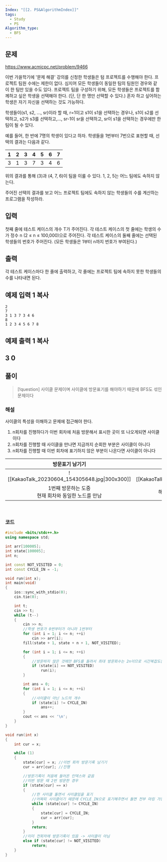 ```yaml
---
Index: "[[2. PS&AlgorithmIndex]]"
tags:
  - Study
  - PS
Algorithm_type:
  - BFS
---
```


## 문제
https://www.acmicpc.net/problem/9466

이번 가을학기에 '문제 해결' 강의를 신청한 학생들은 텀 프로젝트를 수행해야 한다. 프로젝트 팀원 수에는 제한이 없다. 심지어 모든 학생들이 동일한 팀의 팀원인 경우와 같이 한 팀만 있을 수도 있다. 프로젝트 팀을 구성하기 위해, 모든 학생들은 프로젝트를 함께하고 싶은 학생을 선택해야 한다. (단, 단 한 명만 선택할 수 있다.) 혼자 하고 싶어하는 학생은 자기 자신을 선택하는 것도 가능하다.

학생들이(s1, s2, ..., sr)이라 할 때, r=1이고 s1이 s1을 선택하는 경우나, s1이 s2를 선택하고, s2가 s3를 선택하고,..., sr-1이 sr을 선택하고, sr이 s1을 선택하는 경우에만 한 팀이 될 수 있다.

예를 들어, 한 반에 7명의 학생이 있다고 하자. 학생들을 1번부터 7번으로 표현할 때, 선택의 결과는 다음과 같다.

|1|2|3|4|5|6|7|
|---|---|---|---|---|---|---|
|3|1|3|7|3|4|6|

위의 결과를 통해 (3)과 (4, 7, 6)이 팀을 이룰 수 있다. 1, 2, 5는 어느 팀에도 속하지 않는다.

주어진 선택의 결과를 보고 어느 프로젝트 팀에도 속하지 않는 학생들의 수를 계산하는 프로그램을 작성하라.

## 입력

첫째 줄에 테스트 케이스의 개수 T가 주어진다. 각 테스트 케이스의 첫 줄에는 학생의 수가 정수 n (2 ≤ n ≤ 100,000)으로 주어진다. 각 테스트 케이스의 둘째 줄에는 선택된 학생들의 번호가 주어진다. (모든 학생들은 1부터 n까지 번호가 부여된다.)

## 출력

각 테스트 케이스마다 한 줄에 출력하고, 각 줄에는 프로젝트 팀에 속하지 못한 학생들의 수를 나타내면 된다.

## 예제 입력 1 복사

```
2
7
3 1 3 7 3 4 6
8
1 2 3 4 5 6 7 8
```

## 예제 출력 1 복사

3
0
   
---
## 풀이
> [!question] 사이클 문제이며 사이클에 방문표기를 해야하기 때문에 BFS도 섞인 문제이다
   
### 해설
사이클의 특성을 이해하고 문제에 접근해야 한다.
1. n회차를 진행하다가 이번 회차에 처음 방문해서 표시한 곳이 또 나오게되면 사이클이다
2. n회차를 진행할 때 사이클을 만나면 지금까지 순회한 부분은 사이클이 아니다
3. n회차를 진행할 때 이번 회차에 표기하지 않은 부분이 나온다면 사이클이 아니다

|                  방문표기 남기기                   |               사이클 표시 남기기               |                  다음번 진행                   |
|:--------------------------------------------------:|:----------------------------------------------:|:----------------------------------------------:|
|   ![[KakaoTalk_20230604_154305648.jpg\|300x300]]   | ![[KakaoTalk_20230604_154315816.jpg\|300x300]] | ![[KakaoTalk_20230604_154325436.jpg\|300x300]] |
| 1번째 방문하는 도중 </br>현재 회차와 동일한 노드를 만남 |      해당 노드는 사이클이므로 사이클 표시      | 사이클은 만나거나(2) </br>사이클이 아닌 부분(3)을 만나면 사이클이 아님                                               |

   
### 코드
```cpp
#include <bits/stdc++.h>
using namespace std;

int arr[100005];
int state[100005];
int n;

int const NOT_VISITED = 0;
int const CYCLE_IN = -1;

void run(int x);
int main(void) 
{
    ios::sync_with_stdio(0);
    cin.tie(0);

    int t;
    cin >> t;
    while (t--)
    {
        cin >> n;
        //학생 번호가 0번부터가 아니라 1번부터
        for (int i = 1; i <= n; ++i)
            cin >> arr[i];
        fill(state + 1, state + n + 1, NOT_VISITED);

        for (int i = 1; i <= n; ++i)
        {
            //방문하지 않은 것에만 BFS를 돌려서 최대 방문회수는 2n이므로 시간복잡도는 O(n)
            if (state[i] == NOT_VISITED)
                run(i);
        }

        int ans = 0;
        for (int i = 1; i <= n; ++i)
        {
            //사이클이 아닌 노드의 개수
            if (state[i] != CYCLE_IN)
                ans++;
        }
        cout << ans << '\n';
    }
}

void run(int x)
{
    int cur = x;

    while (1)
    {
        state[cur] = x; //이번 회차 방문기록 남기기
        cur = arr[cur]; //진행

        //방문기록이 처음에 들어온 인덱스와 같음
        //이번 방문 때 2번 방문한 경우
        if (state[cur] == x)
        {
            //한 사이클 돌면서 사이클임을 표기
            //어짜피 사이클이기 때문에 CYCLE_IN으로 표기해주면서 돌면 전부 마킹 가능
            while (state[cur] != CYCLE_IN)
            {
                state[cur] = CYCLE_IN;
                cur = arr[cur];
            }
            return;
        }
        //이미 전회차에 방문기록이 있음 -> 사이클이 아님
        else if (state[cur] != NOT_VISITED)
            return;
    }
}
```